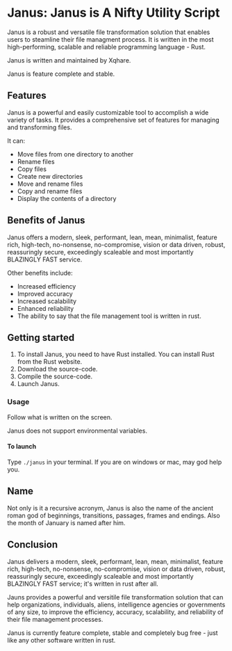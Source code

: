 # Janus: Janus is A Nifty Utility Script

Janus is a robust and versatile file transformation solution that enables users to steamline their file managment process. It is written in the most high-performing, scalable and reliable programming language - Rust.

Janus is written and maintained by Xqhare.

Janus is feature complete and stable.

## Features

Janus is a powerful and easily customizable tool to accomplish a wide variety of tasks. It provides a comprehensive set of features for managing and transforming files.

It can:
- Move files from one directory to another
- Rename files
- Copy files
- Create new directories
- Move and rename files
- Copy and rename files
- Display the contents of a directory

## Benefits of Janus

Janus offers a modern, sleek, performant, lean, mean, minimalist, feature rich, high-tech, no-nonsense, no-compromise, vision or data driven, robust, reassuringly secure, exceedingly scaleable and most importantly BLAZINGLY FAST service.

Other benefits include:
- Increased efficiency
- Improved accuracy
- Increased scalability
- Enhanced reliability
- The ability to say that the file management tool is written in rust.

## Getting started

1. To install Janus, you need to have Rust installed. You can install Rust from the Rust website.
2. Download the source-code.
3. Compile the source-code.
4. Launch Janus.

### Usage

Follow what is written on the screen.

Janus does not support environmental variables.

#### To launch

Type ```./janus``` in your terminal.
If you are on windows or mac, may god help you.

## Name

Not only is it a recursive acronym, Janus is also the name of the ancient roman god of beginnings, transitions, passages, frames and endings. Also the month of January is named after him. 
 
## Conclusion

Janus delivers a modern, sleek, performant, lean, mean, minimalist, feature rich, high-tech, no-nonsense, no-compromise, vision or data driven, robust, reassuringly secure, exceedingly scaleable and most importantly BLAZINGLY FAST service; it's written in rust after all.

Jauns provides a powerful and versitile file transformation solution that can help organizations, individuals, aliens, intelligence agencies or governments of any size, to improve the efficiency, accuracy, scalability, and reliability of their file management processes.

Janus is currently feature complete, stable and completely bug free - just like any other software written in rust.
